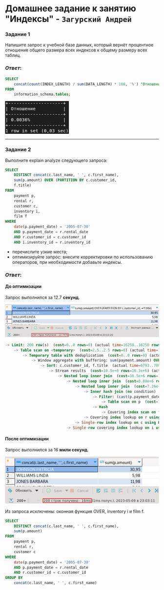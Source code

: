 # Домашнее задание к занятию "Индексы" - `Загурский Андрей`

### Задание 1

Напишите запрос к учебной базе данных, который вернёт процентное отношение общего размера всех индексов к общему размеру всех таблиц.

### *Ответ*:

```sql
SELECT
	concat(count(INDEX_LENGTH) / sum(DATA_LENGTH) * 100, '%') "Отношение"
FROM
	information_schema.tables;
```

![image](https://github.com/Anders1994/Homework/blob/main/ScreenShots/%D0%A1%D0%BA%D1%80%D0%B8%D0%BD%20544.png)

---

### Задание 2

Выполните explain analyze следующего запроса:
```sql
SELECT
	DISTINCT concat(c.last_name, ' ', c.first_name),
	sum(p.amount) OVER (PARTITION BY c.customer_id,
	f.title)
FROM
	payment p,
	rental r,
	customer c,
	inventory i,
	film f
WHERE
	date(p.payment_date) = '2005-07-30'
	AND p.payment_date = r.rental_date
	AND r.customer_id = c.customer_id
	AND i.inventory_id = r.inventory_id
```

- перечислите узкие места;
- оптимизируйте запрос: внесите корректировки по использованию операторов, при необходимости добавьте индексы.

### *Ответ*:
#### До оптимизации

Запрос выполнился за 12.7 **секунд**.

![image](https://github.com/Anders1994/Homework/blob/main/ScreenShots/%D0%A1%D0%BA%D1%80%D0%B8%D0%BD%20554.png)

```sql
-> Limit: 200 row(s)  (cost=0..0 rows=0) (actual time=16250..16250 rows=200 loops=1)
    -> Table scan on <temporary>  (cost=2.5..2.5 rows=0) (actual time=16250..16250 rows=200 loops=1)
        -> Temporary table with deduplication  (cost=0..0 rows=0) (actual time=16250..16250 rows=391 loops=1)
            -> Window aggregate with buffering: sum(payment.amount) OVER (PARTITION BY c.customer_id,f.title )   (actual time=6793..15721 rows=642000 loops=1)
                -> Sort: c.customer_id, f.title  (actual time=6793..7007 rows=642000 loops=1)
                    -> Stream results  (cost=10.5e+6 rows=16.3e+6) (actual time=0.653..5088 rows=642000 loops=1)
                        -> Nested loop inner join  (cost=10.5e+6 rows=16.3e+6) (actual time=0.647..4180 rows=642000 loops=1)
                            -> Nested loop inner join  (cost=8.89e+6 rows=16.3e+6) (actual time=0.644..3622 rows=642000 loops=1)
                                -> Nested loop inner join  (cost=7.26e+6 rows=16.3e+6) (actual time=0.638..3012 rows=642000 loops=1)
                                    -> Inner hash join (no condition)  (cost=1.61e+6 rows=16.1e+6) (actual time=0.628..251 rows=634000 loops=1)
                                        -> Filter: (cast(p.payment_date as date) = '2005-07-30')  (cost=1.68 rows=16086) (actual time=0.0545..66.6 rows=634 loops=1)
                                            -> Table scan on p  (cost=1.68 rows=16086) (actual time=0.0346..8.36 rows=16044 loops=1)
                                        -> Hash
                                            -> Covering index scan on f using idx_title  (cost=103 rows=1000) (actual time=0.0409..0.386 rows=1000 loops=1)
                                    -> Covering index lookup on r using rental_date (rental_date=p.payment_date)  (cost=0.25 rows=1.01) (actual time=0.00276..0.00378 rows=1.01 loops=634000)
                                -> Single-row index lookup on c using PRIMARY (customer_id=r.customer_id)  (cost=250e-6 rows=1) (actual time=500e-6..543e-6 rows=1 loops=642000)
                            -> Single-row covering index lookup on i using PRIMARY (inventory_id=r.inventory_id)  (cost=250e-6 rows=1) (actual time=382e-6..467e-6 rows=1 loops=642000)
```

#### После оптимизации

Запрос выполнился за 16 **мили секунд**.

![image](https://github.com/Anders1994/Homework/blob/main/ScreenShots/%D0%A1%D0%BA%D1%80%D0%B8%D0%BD%20555.png)

Из запроса исключены: оконная функция OVER, inventory i и film f. 

```sql
SELECT
	DISTINCT concat(c.last_name, ' ', c.first_name),
	sum(p.amount)
FROM
	payment p,
	rental r,
	customer c
WHERE
	date(p.payment_date) = '2005-07-30'
	AND p.payment_date = r.rental_date
	AND r.customer_id = c.customer_id
GROUP BY
	concat(c.last_name, ' ', c.first_name)
```